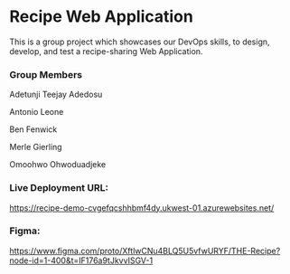 # Recipe Web Application
This is a group project which showcases our DevOps skills, to design, develop, and test a recipe-sharing Web Application.

### Group Members

Adetunji Teejay Adedosu

Antonio Leone

Ben Fenwick

Merle Gierling

Omoohwo Ohwoduadjeke

### Live Deployment URL:
https://recipe-demo-cvgefqcshhbmf4dy.ukwest-01.azurewebsites.net/

### Figma:
https://www.figma.com/proto/XftlwCNu4BLQ5U5vfwURYF/THE-Recipe?node-id=1-400&t=IF176a9tJkvvISGV-1
